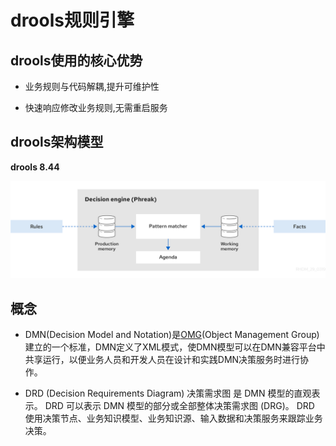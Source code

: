 # drools规则引擎

## drools使用的核心优势

- 业务规则与代码解耦,提升可维护性

- 快速响应修改业务规则,无需重启服务

## drools架构模型

**drools 8.44**

<img src="./drools/drools架构模型.png">

## 概念

- DMN(Decision Model and Notation)是[OMG](https://www.omg.org/dmn/)(Object Management Group)建立的一个标准，DMN定义了XML模式，使DMN模型可以在DMN兼容平台中共享运行，以便业务人员和开发人员在设计和实践DMN决策服务时进行协作。

- DRD (Decision Requirements Diagram) 决策需求图 是 DMN 模型的直观表示。 DRD 可以表示 DMN 模型的部分或全部整体决策需求图 (DRG)。 DRD 使用决策节点、业务知识模型、业务知识源、输入数据和决策服务来跟踪业务决策。
